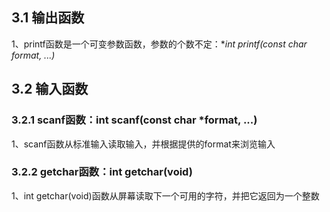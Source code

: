 ## 3.1 输出函数

1、printf函数是一个可变参数函数，参数的个数不定：**int printf(const char *format, ...)**

## 3.2 输入函数

### 3.2.1 scanf函数：int scanf(const char *format, ...)

1、scanf函数从标准输入读取输入，并根据提供的format来浏览输入

### 3.2.2 getchar函数：int getchar(void)

1、int getchar(void)函数从屏幕读取下一个可用的字符，并把它返回为一个整数
